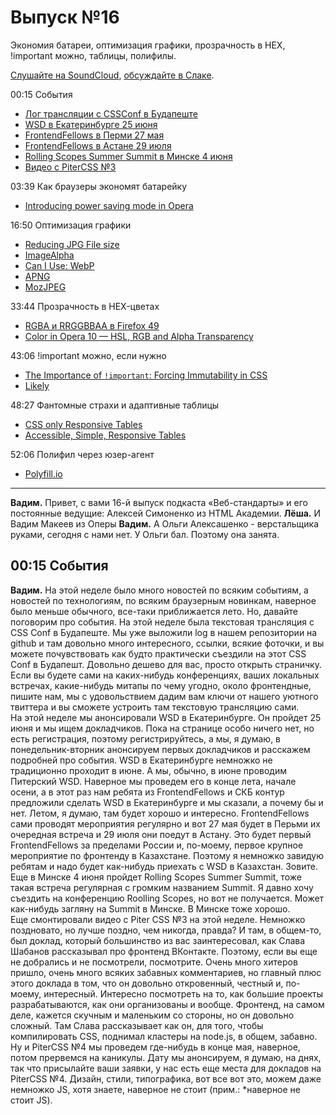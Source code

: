 # Выпуск №16

Экономия батареи, оптимизация графики, прозрачность в HEX, !important можно, таблицы, полифилы.

[Слушайте на SoundCloud](https://soundcloud.com/web-standards/episode-16), [обсуждайте в Слаке](https://web-standards.slack.com/messages/podcast/).

00:15 События

- [Лог трансляции с CSSConf в Будапеште](https://github.com/web-standards-ru/web-standards-up/blob/master/2016-05-11_cssconfbudapest.md)
- [WSD в Екатеринбурге 25 июня](https://wsd.events/2016/06/25/)
- [FrontendFellows в Перми 27 мая](https://frontendfellows.timepad.ru/event/299132/)
- [FrontendFellows в Астане 29 июля](https://frontendfellows.timepad.ru/event/328848/)
- [Rolling Scopes Summer Summit в Минске 4 июня](https://minsk.rollingscopes.com/)
- [Видео с PiterCSS №3](https://youtu.be/24EZOgySNRI?list=PLMBnwIwFEFHeDVHZJw7Y5WWVkAb1O_OwC)

03:39 Как браузеры экономят батарейку

- [Introducing power saving mode in Opera](https://www.opera.com/blogs/desktop/2016/05/introducing-power-saving-mode/)

16:50 Оптимизация графики

- [Reducing JPG File size](https://medium.com/p/e5b27df3257c)
- [ImageAlpha](https://pngmini.com/)
- [Can I Use: WebP](http://caniuse.com/webp)
- [APNG](https://wiki.mozilla.org/APNG_Specification)
- [MozJPEG](https://github.com/mozilla/mozjpeg)

33:44 Прозрачность в HEX-цветах

- [RGBA и RRGGBBAA в Firefox 49](http://codepen.io/malyw/pen/wGNOrd?editors=1100)
- [Color in Opera 10 — HSL, RGB and Alpha Transparency](https://dev.opera.com/articles/hsl-rgb-and-alpha-transparency/)

43:06 !important можно, если нужно

- [The Importance of `!important`: Forcing Immutability in CSS](http://csswizardry.com/2016/05/the-importance-of-important/)
- [Likely](https://github.com/ilyabirman/Likely)

48:27 Фантомные страхи и адаптивные таблицы

- [CSS only Responsive Tables](http://dbushell.com/2016/03/04/css-only-responsive-tables/)
- [Accessible, Simple, Responsive Tables](https://css-tricks.com/accessible-simple-responsive-tables/)

52:06 Полифил через юзер-агент

- [Polyfill.io](https://cdn.polyfill.io/)


---

**Вадим.** Привет, с вами 16-й выпуск подкаста «Веб-стандарты» и его постоянные ведущие: Алексей Симоненко из HTML Академии.
**Лёша.** И Вадим Макеев из Оперы
**Вадим.** А Ольги Алексашенко - верстальщика руками, сегодня с нами нет. У Ольги бал. Поэтому она занята.

## 00:15 События

**Вадим.** На этой неделе было много новостей по всяким событиям, а новостей по технологиям, по всяким браузерным новинкам, наверное было меньше обычного, все-таки приближается лето. Но, давайте поговорим про события. На этой неделе была текстовая трансляция с CSS Conf в Будапеште. Мы уже выложили log в нашем репозитории на github и там довольно много интересного, ссылки, всякие фоточки, и вы можете почувствовать как будто практически съездили на этот CSS Conf в Будапешт. Довольно дешево для вас, просто открыть страничку. 
Если вы будете сами на каких-нибудь конференциях, ваших локальных встречах,  какие-нибудь митапы по чему угодно, около фронтендные, пишите нам, мы с удовольствием дадим вам ключи от нашего уютного твиттера и вы сможете устроить там текстовую трансляцию сами.  
На этой неделе мы анонсировали WSD в Екатеринбурге. Он пройдет 25 июня и мы ищем докладчиков. Пока на странице особо ничего нет, но есть регистрация, поэтому регистрируйтесь, а мы, я думаю, в понедельник-вторник анонсируем первых докладчиков и расскажем подробней про события.
 WSD в Екатеринбурге немножко не традиционно проходит в июне. А мы, обычно, в июне проводим Питерский WSD. Наверное мы проведем его в конце лета, начале осени, а в этот раз нам ребята из FrontendFellows и СКБ контур предложили сделать WSD в Екатеринбурге и мы сказали, а почему бы и нет.
 Летом, я думаю, там будет хорошо и интересно.  FrontendFellows сами проводят мероприятия регулярно и вот 27 мая будет в Перьми их очередная встреча и 29 июля они поедут в Астану. Это будет первый FrontendFellows за пределами России и, по-моему, первое крупное мероприятие по фронтенду в Казахстане. Поэтому я немножко завидую ребятам и надо будет как-нибудь приехать с WSD в Казахстан. Зовите.
Еще в Минске 4 июня пройдет Rolling Scopes Summer Summit, тоже такая встреча регулярная с громким названием Summit. Я давно хочу съездить на конференцию Roolling Scopes, но вот не получается. Может как-нибудь загляну на Summit в Минске. В Минске тоже хорошо.   
Еще смонтировали видео с Piter CSS №3 на этой неделе. Немножко поздновато, но лучше поздно, чем никогда, правда? И там, в общем-то, был доклад, который большинство из вас заинтересовал, как Слава Шабанов рассказывал про фронтенд ВКонтакте. Поэтому, если вы еще не добрались и не посмотрели, посмотрите.
Очень много хитеров пришло, очень много всяких забавных комментариев, но главный плюс этого доклада в том, что он довольно откровенный, честный и, по-моему, интересный. Интересно посмотреть на то, как большие проекты разрабатываются, как они организованы и вообще. 
Фронтенд, на самом деле, кажется скучным и маленьким со стороны, но он довольно сложный. Там Слава рассказывает как он, для того, чтобы компилировать CSS, поднимал кластеры на node.js, в общем, забавно.
Ну и PiterCSS №4 мы проведем где-нибудь в конце мая, наверное, потом прервемся на каникулы. Дату мы анонсируем, я думаю, на днях, так что присылайте ваши заявки, у нас есть еще места для докладов на PiterCSS №4. Дизайн, стили, типографика, вот все вот это, можем даже немножко JS, хотя знаете, наверное не стоит (прим.: *наверное не стоит JS).
